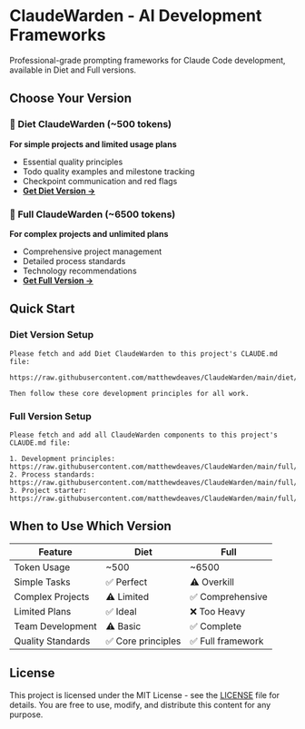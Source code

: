 # ClaudeWarden - AI Development Frameworks

Professional-grade prompting frameworks for Claude Code development, available in Diet and Full versions.

## Choose Your Version

### 🍃 Diet ClaudeWarden (~500 tokens)
**For simple projects and limited usage plans**
- Essential quality principles
- Todo quality examples and milestone tracking
- Checkpoint communication and red flags
- **[Get Diet Version →](diet/)**

### 🚀 Full ClaudeWarden (~6500 tokens)  
**For complex projects and unlimited plans**
- Comprehensive project management
- Detailed process standards
- Technology recommendations
- **[Get Full Version →](full/)**

## Quick Start

### Diet Version Setup
```
Please fetch and add Diet ClaudeWarden to this project's CLAUDE.md file:

https://raw.githubusercontent.com/matthewdeaves/ClaudeWarden/main/diet/core_principles.md

Then follow these core development principles for all work.
```

### Full Version Setup
```
Please fetch and add all ClaudeWarden components to this project's CLAUDE.md file:

1. Development principles: https://raw.githubusercontent.com/matthewdeaves/ClaudeWarden/main/full/guiding_principles.md
2. Process standards: https://raw.githubusercontent.com/matthewdeaves/ClaudeWarden/main/full/ways_of_working.md  
3. Project starter: https://raw.githubusercontent.com/matthewdeaves/ClaudeWarden/main/full/project_starter.md
```

## When to Use Which Version

| Feature | Diet | Full |
|---------|------|------|
| Token Usage | ~500 | ~6500 |
| Simple Tasks | ✅ Perfect | ⚠️ Overkill |
| Complex Projects | ⚠️ Limited | ✅ Comprehensive |
| Limited Plans | ✅ Ideal | ❌ Too Heavy |
| Team Development | ⚠️ Basic | ✅ Complete |
| Quality Standards | ✅ Core principles | ✅ Full framework |

## License

This project is licensed under the MIT License - see the [LICENSE](LICENSE) file for details. You are free to use, modify, and distribute this content for any purpose.